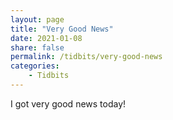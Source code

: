 ```yaml
---
layout: page
title: "Very Good News"
date: 2021-01-08
share: false
permalink: /tidbits/very-good-news
categories:
    - Tidbits
---
```


I got very good news today!